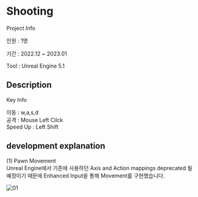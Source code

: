 Shooting
=============
Project Info

인원 : 1명

기간 : 2022.12 ~ 2023.01

Tool : Unreal Engine 5.1


Description
-------------
Key Info

이동 : w,a,s,d  
공격 : Mouse Left Cilck  
Speed Up : Left Shift  



development explanation
-------------
(1) Pawn Movement  
Unreal Engine에서 기존에 사용하던 Axis and Action mappings deprecated 될 예정이기 때문에 Enhanced Input을 통해 Movement를 구현했습니다.  

![01](https://user-images.githubusercontent.com/49023743/218031643-727fefb8-ac76-455f-92be-abed6d32b501.PNG)

